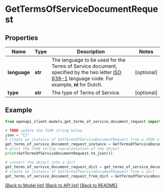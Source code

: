 # GetTermsOfServiceDocumentRequest


## Properties

Name | Type | Description | Notes
------------ | ------------- | ------------- | -------------
**language** | **str** | The language to be used for the Terms of Service document, specified by the two letter [ISO 639-1](https://en.wikipedia.org/wiki/List_of_ISO_639-1_codes) language code. For example, **nl** for Dutch. | [optional] 
**type** | **str** | The type of Terms of Service. | [optional] 

## Example

```python
from openapi_client.models.get_terms_of_service_document_request import GetTermsOfServiceDocumentRequest

# TODO update the JSON string below
json = "{}"
# create an instance of GetTermsOfServiceDocumentRequest from a JSON string
get_terms_of_service_document_request_instance = GetTermsOfServiceDocumentRequest.from_json(json)
# print the JSON string representation of the object
print(GetTermsOfServiceDocumentRequest.to_json())

# convert the object into a dict
get_terms_of_service_document_request_dict = get_terms_of_service_document_request_instance.to_dict()
# create an instance of GetTermsOfServiceDocumentRequest from a dict
get_terms_of_service_document_request_from_dict = GetTermsOfServiceDocumentRequest.from_dict(get_terms_of_service_document_request_dict)
```
[[Back to Model list]](../README.md#documentation-for-models) [[Back to API list]](../README.md#documentation-for-api-endpoints) [[Back to README]](../README.md)


